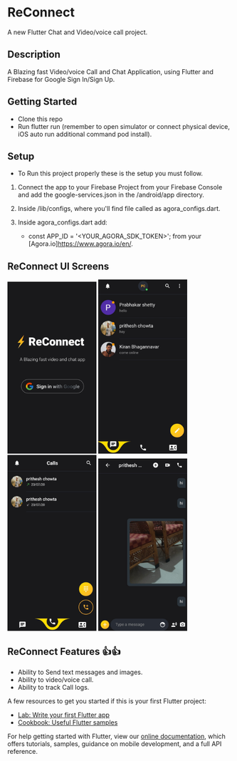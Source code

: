 # ReConnect

A new Flutter Chat and Video/voice call project.

## Description 

A Blazing fast Video/voice Call and Chat Application, using Flutter and Firebase for Google Sign In/Sign Up.

## Getting Started

* Clone this repo
* Run flutter run (remember to open simulator or connect physical device, iOS auto run additional command pod install).

## Setup

* To Run this project properly these is the setup you must follow.

 1. Connect the app to your Firebase Project from your Firebase Console and add the google-services.json in the /android/app directory.

 2. Inside /lib/configs, where you'll find file called as agora_configs.dart.

 3. Inside agora_configs.dart add:

    - const APP_ID = '<YOUR_AGORA_SDK_TOKEN>'; from your [Agora.io]https://www.agora.io/en/.


## ReConnect UI Screens

<img src="screenshots/image1.jpg" width="200"> <img src="screenshots/image2.jpg" width="200"> <img src="screenshots/image3.jpg" width="200"> <img src="screenshots/image4.jpg" width="200">





## ReConnect Features :+1::thumbsup:

* Ability to Send text messages and images.
* Ability to video/voice call.
* Ability to track Call logs.

A few resources to get you started if this is your first Flutter project:

- [Lab: Write your first Flutter app](https://flutter.dev/docs/get-started/codelab)
- [Cookbook: Useful Flutter samples](https://flutter.dev/docs/cookbook)

For help getting started with Flutter, view our
[online documentation](https://flutter.dev/docs), which offers tutorials,
samples, guidance on mobile development, and a full API reference.
